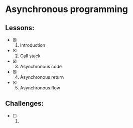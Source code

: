 # Asynchronous programming
## Lessons:
  - [x] 1. Introduction
  - [x] 2. Call stack
  - [x] 3. Asynchronous code
  - [x] 4. Asynchronous return
  - [x] 5. Asynchronous flow


## Challenges:
  - [ ] 1. 
